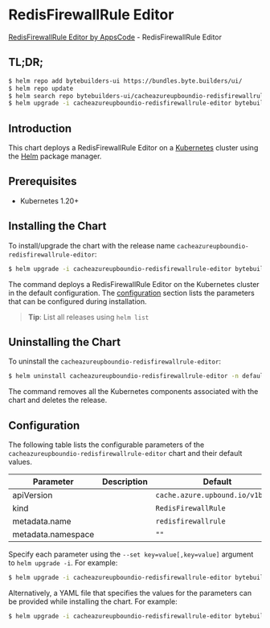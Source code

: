 # RedisFirewallRule Editor

[RedisFirewallRule Editor by AppsCode](https://byte.builders) - RedisFirewallRule Editor

## TL;DR;

```bash
$ helm repo add bytebuilders-ui https://bundles.byte.builders/ui/
$ helm repo update
$ helm search repo bytebuilders-ui/cacheazureupboundio-redisfirewallrule-editor --version=v0.4.18
$ helm upgrade -i cacheazureupboundio-redisfirewallrule-editor bytebuilders-ui/cacheazureupboundio-redisfirewallrule-editor -n default --create-namespace --version=v0.4.18
```

## Introduction

This chart deploys a RedisFirewallRule Editor on a [Kubernetes](http://kubernetes.io) cluster using the [Helm](https://helm.sh) package manager.

## Prerequisites

- Kubernetes 1.20+

## Installing the Chart

To install/upgrade the chart with the release name `cacheazureupboundio-redisfirewallrule-editor`:

```bash
$ helm upgrade -i cacheazureupboundio-redisfirewallrule-editor bytebuilders-ui/cacheazureupboundio-redisfirewallrule-editor -n default --create-namespace --version=v0.4.18
```

The command deploys a RedisFirewallRule Editor on the Kubernetes cluster in the default configuration. The [configuration](#configuration) section lists the parameters that can be configured during installation.

> **Tip**: List all releases using `helm list`

## Uninstalling the Chart

To uninstall the `cacheazureupboundio-redisfirewallrule-editor`:

```bash
$ helm uninstall cacheazureupboundio-redisfirewallrule-editor -n default
```

The command removes all the Kubernetes components associated with the chart and deletes the release.

## Configuration

The following table lists the configurable parameters of the `cacheazureupboundio-redisfirewallrule-editor` chart and their default values.

|     Parameter      | Description |                   Default                   |
|--------------------|-------------|---------------------------------------------|
| apiVersion         |             | <code>cache.azure.upbound.io/v1beta1</code> |
| kind               |             | <code>RedisFirewallRule</code>              |
| metadata.name      |             | <code>redisfirewallrule</code>              |
| metadata.namespace |             | <code>""</code>                             |


Specify each parameter using the `--set key=value[,key=value]` argument to `helm upgrade -i`. For example:

```bash
$ helm upgrade -i cacheazureupboundio-redisfirewallrule-editor bytebuilders-ui/cacheazureupboundio-redisfirewallrule-editor -n default --create-namespace --version=v0.4.18 --set apiVersion=cache.azure.upbound.io/v1beta1
```

Alternatively, a YAML file that specifies the values for the parameters can be provided while
installing the chart. For example:

```bash
$ helm upgrade -i cacheazureupboundio-redisfirewallrule-editor bytebuilders-ui/cacheazureupboundio-redisfirewallrule-editor -n default --create-namespace --version=v0.4.18 --values values.yaml
```
